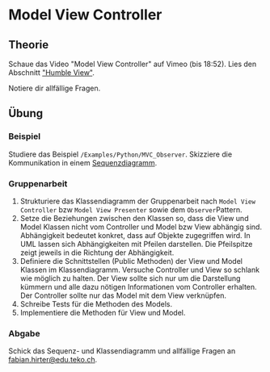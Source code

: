 # Model View Controller

## Theorie
Schaue das Video "Model View Controller" auf Vimeo (bis 18:52). 
Lies den Abschnitt ["Humble View"](https://martinfowler.com/eaaDev/uiArchs.html#HumbleView).

Notiere dir allfällige Fragen.

## Übung
### Beispiel
Studiere das Beispiel `/Examples/Python/MVC_Observer`. Skizziere die Kommunikation in einem [Sequenzdiagramm](https://plantuml.com/de/sequence-diagram).

### Gruppenarbeit
1. Strukturiere das Klassendiagramm der Gruppenarbeit nach `Model View Controller` bzw `Model View Presenter` sowie dem `Observer`Pattern.
2. Setze die Beziehungen zwischen den Klassen so, dass die View und Model Klassen nicht vom Controller und Model bzw View abhängig sind. Abhängigkeit bedeutet konkret, dass auf Objekte zugegriffen wird. In UML lassen sich Abhängigkeiten mit Pfeilen darstellen. Die Pfeilspitze zeigt jeweils in die Richtung der Abhängigkeit.
3. Definiere die Schnittstellen (Public Methoden) der View und Model Klassen im Klassendiagramm. Versuche Controller und View so schlank wie möglich zu halten. Der View sollte sich nur um die Darstellung kümmern und alle dazu nötigen Informationen vom Controller erhalten. Der Controller sollte nur das Model mit dem View verknüpfen.
4. Schreibe Tests für die Methoden des Models.
5. Implementiere die Methoden für View und Model.

### Abgabe
Schick das Sequenz- und Klassendiagramm und allfällige Fragen an fabian.hirter@edu.teko.ch.
